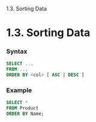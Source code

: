 1.3. Sorting Data

# 1.3. Sorting Data
### Syntax
```SQL
SELECT ...
FROM ...
ORDER BY <col> [ ASC | DESC ]
```
### Example
```SQL
SELECT *
FROM Product
ORDER BY Name;
```